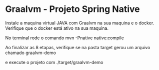 # Graalvm - Projeto Spring Native

Instale a maquina virtual JAVA com Graalvm na sua maquina e o docker.
Verifique que o docker está ativo na sua maquina.

No terminal rode o comando
mvn -Pnative native:compile

Ao finalizar as 8 etapas, verifique se na pasta target gerou um arquivo chamado
graalvm-demo

e execute o projeto com
./target/graalvm-demo
